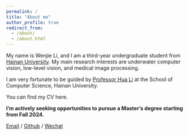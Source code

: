 ```yaml
---
permalink: /
title: "About me"
author_profile: true
redirect_from: 
  - /about/
  - /about.html
---
```


My name is Wenjie Li, and I am a third-year undergraduate student from [Hainan University](https://www.hainanu.edu.cn/). My main research interests are underwater computer vision, low-level vision, and medical image processing.

I am very fortunate to be guided by [Professor Hua Li](https://cs.hainanu.edu.cn/info/1105/1895.htm) at the School of Computer Science, Hainan University.

You can find my CV here.

**I’m actively seeking opportunities to pursue a Master’s degree starting from Fall 2024.**

[Email](mailto:wenjieli0327@163.com) / [Github](https://github.com/doilion) / [Wechat](../images/wechat.jpg)

